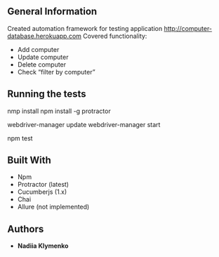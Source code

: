 ## General Information 

Created automation framework for testing application http://computer-database.herokuapp.com
Covered functionality:
- Add computer
- Update computer
- Delete computer
- Check “filter by computer”


## Running the tests

nmp install
npm install -g protractor

webdriver-manager update
webdriver-manager start

npm test


## Built With

* Npm
* Protractor (latest)
* Cucumberjs (1.x)
* Chai
* Allure (not implemented)

## Authors

* **Nadiia Klymenko**


